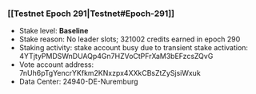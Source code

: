 ### [[Testnet Epoch 291|Testnet#Epoch-291]]
* Stake level: **Baseline**
* Stake reason: No leader slots; 321002 credits earned in epoch 290
* Staking activity: stake account busy due to transient stake activation: 4YTjtyPMDSWnDUAQp4Gn7HZVoCtPFrXaM3bEFzcsZQvG
* Vote account address: 7nUh6pTgYencrYKfkm2KNxzpx4XXkCBsZtZySjsiWxuk
* Data Center: 24940-DE-Nuremburg